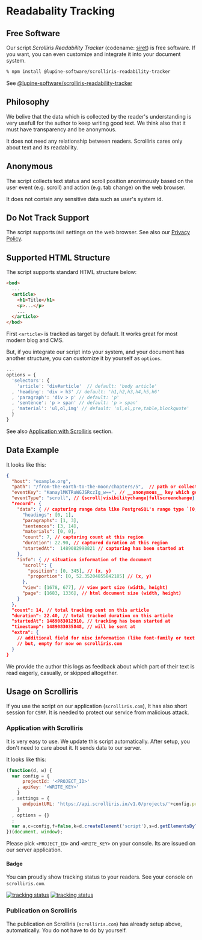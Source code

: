 # Readabality Tracking

## Free Software

Our script *Scrolliris Readability Tracker* (codename: [siret](
https://gitlab.com/lupine-software/siret)) is free software. If you want,
you can even customize and integrate it into your document system.

```zsh
% npm install @lupine-software/scrolliris-readability-tracker
```

See [@lupine-software/scrolliris-readability-tracker](
https://www.npmjs.com/package/@lupine-software/scrolliris-readability-tracker)


## Philosophy

We belive that the data which is collected by the reader's understanding is
very usefull for the author to keep writing good text.
We think also that it must have transparency and be anonymous.

It does not need any relationship between readers. Scrolliris cares only about
text and its readability.


## Anonymous

The script collects text status and scroll position anonimously based on
the user event (e.g. scroll) and action (e.g. tab change) on the web browser.

It does not contain any sensitive data such as user's system id.


## Do Not Track Support

The script supports `DNT` settings on the web browser.
See also our [Privacy Policy](/policy.html).


## Supported HTML Structure

The script supports standard HTML structure below:

```html
<bod>
  ...
  <article>
    <h1>Title</h1>
    <p>...</p>
    ...
  </article>
</bod>
```

First `<article>` is tracked as target by default. It works great for most
modern blog and CMS.

But, if you integrate our script into your system, and your document has
another structure, you can customize it by yourself as `options`.

```javascript
...
options = {
  'selectors': {
    'article': 'div#article'  // default: 'body article'
  , 'heading': 'div > h3' // default: 'h1,h2,h3,h4,h5,h6'
  , 'paragraph': 'div > p' // default: 'p'
  , 'sentence': 'p > span' // default: 'p > span'
  , 'material': 'ul,ol,img' // default: 'ul,ol,pre,table,blockquote'
  }
}
```

See also [Application with Scrolliris](#application-with-scrolliris) section.


## Data Example

It looks like this:

```json
{
  "host": "example.org",
  "path": "/from-the-earth-to-the-moon/chapters/5",  // path or collection name
  "eventKey": "KanaylMKTRuWGJSRczIg_w==", // __anonymous__ key which generated by each access on browser
  "eventType": "scroll", // {scroll|visibilitychange|fullscreenchange}
  "record": {
    "data": { // capturing range data like PostgreSQL's range type `[0, 1] ::int4range`
      "headings": [0, 1],
      "paragraphs": [1, 3],
      "sentences": [3, 14],
      "materials": [0, 0],
      "count": 7, // capturing count at this region
      "duration": 22.90, // captured duration at this region
      "startedAt":  1489082998821 // capturing has been started at
    },
    "info": { // situation information of the document
      "scroll": {
        "position": [0, 345], // (x, y)
        "proportion": [0, 52.35204855842185] // (x, y)
      },
      "view": [1678, 677], // view port size (width, height)
      "page": [1683, 1336], // html document size (width, height)
    }
  },
  "count": 14, // total tracking ount on this article
  "duration": 22.40, // total tracked duration on this article
  "startedAt": 1489083012910, // tracking has been started at
  "timestamp": 1489083035848, // will be sent at
  "extra": {
    // additional field for misc information (like font-family or text size)
    // but, empty for now on scrolliris.com
  }
}
```

We provide the author this logs as feedback about which part of their text is
read eagerly, casually, or skipped altogether.


## Usage on Scrolliris

If you use the script on our application (`scrolliris.com`), It has also short
session for `CSRF`. It is needed to protect our service from malicious attack.

### Application with Scrolliris

It is very easy to use. We update this script automatically. After setup, you
don't need to care about it. It sends data to our server.

It looks like this:

```javascript
(function(d, w) {
  var config = {
      projectId: '<PROJECT_ID>'
    , apiKey: '<WRITE_KEY>'
    }
  , settings = {
      endpointURL: 'https://api.scrolliris.io/v1.0/projects/'+config.projectId+'/events/read'
    }
  , options = {}
  ;
  var a,c=config,f=false,k=d.createElement('script'),s=d.getElementsByTagName('script')[0];k.src='https://script.scrolliris.io/projects/'+c.projectId+'/tracker.js?api_key='+c.apiKey;k.async=true;k.onload=k.onreadystatechange=function(){a=this.readyState;if(f||a&&a!='complete'&&a!='loaded')return;f=true;try{var r=w.ScrollirisReadabilityTracker,t=(new r.Client(c,settings));t.ready(['body'],function(){t.record(options);});}catch(_){}};s.parentNode.insertBefore(k,s);
})(document, window);
```

Please pick `<PROJECT_ID>` and `<WRITE_KEY>` on your console. Its are issued on
our server application.

#### Badge

You can proudly show tracking status to your readers. See your console on
`scrolliris.com`.

[![tracking status](https://badge.scrolliris.io/img/tracking/off.svg)](
https://badge.scrolliris.io/img/tracking/off.svg) [![tracking status](
https://badge.scrolliris.io/img/tracking/on.svg)](
https://badge.scrolliris.io/img/tracking/on.svg)


### Publication on Scrolliris

The publication on Scrolliris (`scrolliris.com`) has already setup above,
automatically. You do not have to do by yourself.
